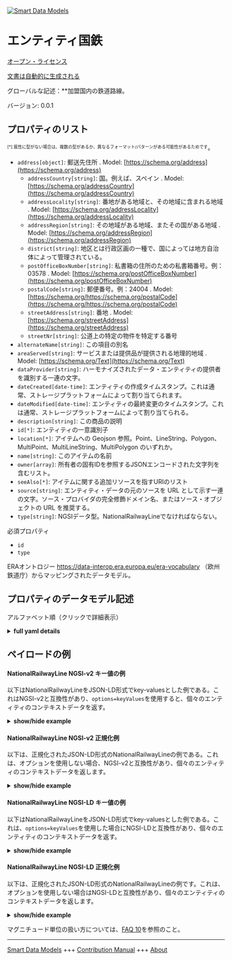 <!-- 10-Header -->
    
[![Smart Data Models](https://smartdatamodels.org/wp-content/uploads/2022/01/SmartDataModels_logo.png "Logo")](https://smartdatamodels.org)    

エンティティ国鉄    
========
<!-- /10-Header -->
    
<!-- 15-License -->
    

[オープン・ライセンス](https://github.com/smart-data-models//dataModel.ERA/blob/master/NationalRailwayLine/LICENSE.md)    

[文書は自動的に生成される](https://docs.google.com/presentation/d/e/2PACX-1vTs-Ng5dIAwkg91oTTUdt8ua7woBXhPnwavZ0FxgR8BsAI_Ek3C5q97Nd94HS8KhP-r_quD4H0fgyt3/pub?start=false&loop=false&delayms=3000#slide=id.gb715ace035_0_60)    
<!-- /15-License -->
    
<!-- 20-Description -->
    

グローバルな記述：**加盟国内の鉄道路線。    

バージョン: 0.0.1    
<!-- /20-Description -->
    
<!-- 30-PropertiesList -->
    

## プロパティのリスト    

<sup><sub>[*] 属性に型がない場合は、複数の型があるか、異なるフォーマット/パターンがある可能性があるためです</sub></sup>。    
- `address[object]`: 郵送先住所  . Model: [https://schema.org/address](https://schema.org/address)
	- `addressCountry[string]`: 国。例えば、スペイン  . Model: [https://schema.org/addressCountry](https://schema.org/addressCountry)    
	- `addressLocality[string]`: 番地がある地域と、その地域に含まれる地域  . Model: [https://schema.org/addressLocality](https://schema.org/addressLocality)    
	- `addressRegion[string]`: その地域がある地域、またその国がある地域  . Model: [https://schema.org/addressRegion](https://schema.org/addressRegion)    
	- `district[string]`: 地区とは行政区画の一種で、国によっては地方自治体によって管理されている。      
	- `postOfficeBoxNumber[string]`: 私書箱の住所のための私書箱番号。例：03578  . Model: [https://schema.org/postOfficeBoxNumber](https://schema.org/postOfficeBoxNumber)    
	- `postalCode[string]`: 郵便番号。例：24004  . Model: [https://schema.org/https://schema.org/postalCode](https://schema.org/https://schema.org/postalCode)    
	- `streetAddress[string]`: 番地  . Model: [https://schema.org/streetAddress](https://schema.org/streetAddress)    
	- `streetNr[string]`: 公道上の特定の物件を特定する番号      
- `alternateName[string]`: この項目の別名  
- `areaServed[string]`: サービスまたは提供品が提供される地理的地域  . Model: [https://schema.org/Text](https://schema.org/Text)
- `dataProvider[string]`: ハーモナイズされたデータ・エンティティの提供者を識別する一連の文字。  
- `dateCreated[date-time]`: エンティティの作成タイムスタンプ。これは通常、ストレージプラットフォームによって割り当てられます。  
- `dateModified[date-time]`: エンティティの最終変更のタイムスタンプ。これは通常、ストレージプラットフォームによって割り当てられる。  
- `description[string]`: この商品の説明  
- `id[*]`: エンティティの一意識別子  
- `location[*]`: アイテムへの Geojson 参照。Point、LineString、Polygon、MultiPoint、MultiLineString、MultiPolygon のいずれか。  
- `name[string]`: このアイテムの名前  
- `owner[array]`: 所有者の固有IDを参照するJSONエンコードされた文字列を含むリスト。  
- `seeAlso[*]`: アイテムに関する追加リソースを指すURIのリスト  
- `source[string]`: エンティティ・データの元のソースを URL として示す一連の文字。ソース・プロバイダの完全修飾ドメイン名、またはソース・オブジェクトの URL を推奨する。  
- `type[string]`: NGSIデータ型。NationalRailwayLineでなければならない。  
<!-- /30-PropertiesList -->
    
<!-- 35-RequiredProperties -->
    

必須プロパティ    
- `id`  
- `type`  
<!-- /35-RequiredProperties -->
    
<!-- 40-RequiredProperties -->
    

ERAオントロジー https://data-interop.era.europa.eu/era-vocabulary （欧州鉄道庁）からマッピングされたデータモデル。    
<!-- /40-RequiredProperties -->
    
<!-- 50-DataModelHeader -->
    

## プロパティのデータモデル記述    

アルファベット順（クリックで詳細表示）    
<!-- /50-DataModelHeader -->
    
<!-- 60-ModelYaml -->
    
<details><summary><strong>full yaml details</strong></summary>      

```yaml    
NationalRailwayLine:      
  description: Railway line within a member state.      
  properties:      
    address:      
      description: The mailing address      
      properties:      
        addressCountry:      
          description: 'The country. For example, Spain'      
          type: string      
          x-ngsi:      
            model: https://schema.org/addressCountry      
            type: Property      
        addressLocality:      
          description: 'The locality in which the street address is, and which is in the region'      
          type: string      
          x-ngsi:      
            model: https://schema.org/addressLocality      
            type: Property      
        addressRegion:      
          description: 'The region in which the locality is, and which is in the country'      
          type: string      
          x-ngsi:      
            model: https://schema.org/addressRegion      
            type: Property      
        district:      
          description: 'A district is a type of administrative division that, in some countries, is managed by the local government'      
          type: string      
          x-ngsi:      
            type: Property      
        postOfficeBoxNumber:      
          description: 'The post office box number for PO box addresses. For example, 03578'      
          type: string      
          x-ngsi:      
            model: https://schema.org/postOfficeBoxNumber      
            type: Property      
        postalCode:      
          description: 'The postal code. For example, 24004'      
          type: string      
          x-ngsi:      
            model: https://schema.org/https://schema.org/postalCode      
            type: Property      
        streetAddress:      
          description: The street address      
          type: string      
          x-ngsi:      
            model: https://schema.org/streetAddress      
            type: Property      
        streetNr:      
          description: Number identifying a specific property on a public street      
          type: string      
          x-ngsi:      
            type: Property      
      type: object      
      x-ngsi:      
        model: https://schema.org/address      
        type: Property      
    alternateName:      
      description: An alternative name for this item      
      type: string      
      x-ngsi:      
        type: Property      
    areaServed:      
      description: The geographic area where a service or offered item is provided      
      type: string      
      x-ngsi:      
        model: https://schema.org/Text      
        type: Property      
    dataProvider:      
      description: A sequence of characters identifying the provider of the harmonised data entity      
      type: string      
      x-ngsi:      
        type: Property      
    dateCreated:      
      description: Entity creation timestamp. This will usually be allocated by the storage platform      
      format: date-time      
      type: string      
      x-ngsi:      
        type: Property      
    dateModified:      
      description: Timestamp of the last modification of the entity. This will usually be allocated by the storage platform      
      format: date-time      
      type: string      
      x-ngsi:      
        type: Property      
    description:      
      description: A description of this item      
      type: string      
      x-ngsi:      
        type: Property      
    id:      
      anyOf:      
        - description: Identifier format of any NGSI entity      
          maxLength: 256      
          minLength: 1      
          pattern: ^[\w\-\.\{\}\$\+\*\[\]`|~^@!,:\\]+$      
          type: string      
          x-ngsi:      
            type: Property      
        - description: Identifier format of any NGSI entity      
          format: uri      
          type: string      
          x-ngsi:      
            type: Property      
      description: Unique identifier of the entity      
      x-ngsi:      
        type: Property      
    location:      
      description: 'Geojson reference to the item. It can be Point, LineString, Polygon, MultiPoint, MultiLineString or MultiPolygon'      
      oneOf:      
        - description: Geojson reference to the item. Point      
          properties:      
            bbox:      
              items:      
                type: number      
              minItems: 4      
              type: array      
            coordinates:      
              items:      
                type: number      
              minItems: 2      
              type: array      
            type:      
              enum:      
                - Point      
              type: string      
          required:      
            - type      
            - coordinates      
          title: GeoJSON Point      
          type: object      
          x-ngsi:      
            type: GeoProperty      
        - description: Geojson reference to the item. LineString      
          properties:      
            bbox:      
              items:      
                type: number      
              minItems: 4      
              type: array      
            coordinates:      
              items:      
                items:      
                  type: number      
                minItems: 2      
                type: array      
              minItems: 2      
              type: array      
            type:      
              enum:      
                - LineString      
              type: string      
          required:      
            - type      
            - coordinates      
          title: GeoJSON LineString      
          type: object      
          x-ngsi:      
            type: GeoProperty      
        - description: Geojson reference to the item. Polygon      
          properties:      
            bbox:      
              items:      
                type: number      
              minItems: 4      
              type: array      
            coordinates:      
              items:      
                items:      
                  items:      
                    type: number      
                  minItems: 2      
                  type: array      
                minItems: 4      
                type: array      
              type: array      
            type:      
              enum:      
                - Polygon      
              type: string      
          required:      
            - type      
            - coordinates      
          title: GeoJSON Polygon      
          type: object      
          x-ngsi:      
            type: GeoProperty      
        - description: Geojson reference to the item. MultiPoint      
          properties:      
            bbox:      
              items:      
                type: number      
              minItems: 4      
              type: array      
            coordinates:      
              items:      
                items:      
                  type: number      
                minItems: 2      
                type: array      
              type: array      
            type:      
              enum:      
                - MultiPoint      
              type: string      
          required:      
            - type      
            - coordinates      
          title: GeoJSON MultiPoint      
          type: object      
          x-ngsi:      
            type: GeoProperty      
        - description: Geojson reference to the item. MultiLineString      
          properties:      
            bbox:      
              items:      
                type: number      
              minItems: 4      
              type: array      
            coordinates:      
              items:      
                items:      
                  items:      
                    type: number      
                  minItems: 2      
                  type: array      
                minItems: 2      
                type: array      
              type: array      
            type:      
              enum:      
                - MultiLineString      
              type: string      
          required:      
            - type      
            - coordinates      
          title: GeoJSON MultiLineString      
          type: object      
          x-ngsi:      
            type: GeoProperty      
        - description: Geojson reference to the item. MultiLineString      
          properties:      
            bbox:      
              items:      
                type: number      
              minItems: 4      
              type: array      
            coordinates:      
              items:      
                items:      
                  items:      
                    items:      
                      type: number      
                    minItems: 2      
                    type: array      
                  minItems: 4      
                  type: array      
                type: array      
              type: array      
            type:      
              enum:      
                - MultiPolygon      
              type: string      
          required:      
            - type      
            - coordinates      
          title: GeoJSON MultiPolygon      
          type: object      
          x-ngsi:      
            type: GeoProperty      
      x-ngsi:      
        type: GeoProperty      
    name:      
      description: The name of this item      
      type: string      
      x-ngsi:      
        type: Property      
    owner:      
      description: A List containing a JSON encoded sequence of characters referencing the unique Ids of the owner(s)      
      items:      
        anyOf:      
          - description: Identifier format of any NGSI entity      
            maxLength: 256      
            minLength: 1      
            pattern: ^[\w\-\.\{\}\$\+\*\[\]`|~^@!,:\\]+$      
            type: string      
            x-ngsi:      
              type: Property      
          - description: Identifier format of any NGSI entity      
            format: uri      
            type: string      
            x-ngsi:      
              type: Property      
        description: Unique identifier of the entity      
        x-ngsi:      
          type: Property      
      type: array      
      x-ngsi:      
        type: Property      
    seeAlso:      
      description: list of uri pointing to additional resources about the item      
      oneOf:      
        - items:      
            format: uri      
            type: string      
          minItems: 1      
          type: array      
        - format: uri      
          type: string      
      x-ngsi:      
        type: Property      
    source:      
      description: 'A sequence of characters giving the original source of the entity data as a URL. Recommended to be the fully qualified domain name of the source provider, or the URL to the source object'      
      type: string      
      x-ngsi:      
        type: Property      
    type:      
      description: NGSI data type. It has to be NationalRailwayLine      
      enum:      
        - NationalRailwayLine      
      type: string      
      x-ngsi:      
        type: Property      
  required:      
    - id      
    - type      
  type: object      
  x-derived-from: http://data.europa.eu/949/NationalRailwayLine      
  x-disclaimer: 'Redistribution and use in source and binary forms, with or without modification, are permitted  provided that the license conditions are met. Copyleft (c) 2023 Contributors to Smart Data Models Program'      
  x-license-url: https://github.com/smart-data-models/dataModel.ERA/blob/master/NationalRailwayLine/LICENSE.md      
  x-model-schema: https://smart-data-models.github.io/dataModel.ERA/Certificate/schema.json      
  x-model-tags: 'ERA vocabulary, railway, train'      
  x-version: 0.0.1      
```    
</details>      
<!-- /60-ModelYaml -->
    
<!-- 70-MiddleNotes -->
    
<!-- /70-MiddleNotes -->
    
<!-- 80-Examples -->
    

## ペイロードの例    

#### NationalRailwayLine NGSI-v2 キー値の例    

以下はNationalRailwayLineをJSON-LD形式でkey-valuesとした例である。これはNGSI-v2と互換性があり、`options=keyValues`を使用すると、個々のエンティティのコンテキストデータを返す。    
<details><summary><strong>show/hide example</strong></summary>      

```json  

{  
  "id": "urn:ngsi-ld:NationalRailwayLine:id:KZJH:10519466",  
  "dateCreated": "1981-02-03T19:54:38Z",  
  "dateModified": "2001-03-07T16:57:56Z",  
  "source": "Choice west system production forget anyone. Your science middle oil sister plant those.",  
  "name": "Fill pull pick week anyone skill. Project of know.",  
  "alternateName": "Size somebody piece rock real expert effort preve",  
  "description": "Military knowledge name item put tend.",  
  "dataProvider": "Feeling student building national himself month. Become scientist d",  
  "owner": [  
    "urn:ngsi-ld:NationalRailwayLine:items:BIHG:50369174",  
    "urn:ngsi-ld:NationalRailwayLine:items:ABIO:72697824"  
  ],  
  "seeAlso": [  
    "urn:ngsi-ld:NationalRailwayLine:items:PPCV:02276202"  
  ],  
  "location": {  
    "type": "Point",  
    "coordinates": [  
      70.8382295,  
      -178.994614  
    ]  
  },  
  "address": {  
    "streetAddress": "",  
    "addressLocality": "History meet factor country special rise. Like more my.",  
    "addressRegion": "When available trial pick Mr quite mind worry. Each model prepare different yet.",  
    "addressCountry": "Character name key lay society. My understand day interview evidence purpose.",  
    "postalCode": "Produce open safe imagine voice offer pick. Carry consider culture standard nice particularly across miss. Mean why ev",  
    "postOfficeBoxNumber": "Suddenly growth des",  
    "streetNr": "Surface answer oil yourself create. Cup Republican set during standard reveal need measure.",  
    "district": "Sure clearly in city defense send. Medical daughter issue soldier behind production protect. Because score very hold cause law."  
  },  
  "areaServed": "Candidate house speak sort computer move reduce break. Right safe make eve",  
  "type": "NationalRailwayLine"
}  
```  
</details>    

#### NationalRailwayLine NGSI-v2 正規化例    

以下は、正規化されたJSON-LD形式のNationalRailwayLineの例である。これは、オプションを使用しない場合、NGSI-v2と互換性があり、個々のエンティティのコンテキストデータを返します。    
<details><summary><strong>show/hide example</strong></summary>      

```json  

{  
  "id": "urn:ngsi-ld:NationalRailwayLine:id:KZJH:10519466",  
  "dateCreated": {  
    "type": "DateTime",  
    "value": "1981-02-03T19:54:38Z"  
  },  
  "dateModified": {  
    "type": "DateTime",  
    "value": "2001-03-07T16:57:56Z"  
  },  
  "source": {  
    "type": "Text",  
    "value": "Choice west system production forget anyone. Your science middle oil sister plant those."  
  },  
  "name": {  
    "type": "Text",  
    "value": "Fill pull pick week anyone skill. Project of know."  
  },  
  "alternateName": {  
    "type": "Text",  
    "value": "Size somebody piece rock real expert effort preve"  
  },  
  "description": {  
    "type": "Text",  
    "value": "Military knowledge name item put tend."  
  },  
  "dataProvider": {  
    "type": "Text",  
    "value": "Feeling student building national himself month. Become scientist d"  
  },  
  "owner": {  
    "type": "StructuredValue",  
    "value": [  
      "urn:ngsi-ld:NationalRailwayLine:items:BIHG:50369174",  
      "urn:ngsi-ld:NationalRailwayLine:items:ABIO:72697824"  
    ]  
  },  
  "seeAlso": {  
    "type": "StructuredValue",  
    "value": [  
      "urn:ngsi-ld:NationalRailwayLine:items:PPCV:02276202"  
    ]  
  },  
  "location": {  
    "type": "geo:json",  
    "value": {  
      "type": "Point",  
      "coordinates": [  
        70.8382295,  
        -178.994614  
      ]  
    }  
  },  
  "address": {  
    "type": "StructuredValue",  
    "value": {  
      "streetAddress": "",  
      "addressLocality": "History meet factor country special rise. Like more my.",  
      "addressRegion": "When available trial pick Mr quite mind worry. Each model prepare different yet.",  
      "addressCountry": "Character name key lay society. My understand day interview evidence purpose.",  
      "postalCode": "Produce open safe imagine voice offer pick. Carry consider culture standard nice particularly across miss. Mean why ev",  
      "postOfficeBoxNumber": "Suddenly growth des",  
      "streetNr": "Surface answer oil yourself create. Cup Republican set during standard reveal need measure.",  
      "district": "Sure clearly in city defense send. Medical daughter issue soldier behind production protect. Because score very hold cause law."  
    }  
  },  
  "areaServed": {  
    "type": "Text",  
    "value": "Candidate house speak sort computer move reduce break. Right safe make eve"  
  },  
  "type": "NationalRailwayLine"  
}  
```  
</details>    

#### NationalRailwayLine NGSI-LD キー値の例    

以下はNationalRailwayLineをJSON-LD形式でkey-valuesとした例である。これは、`options=keyValues`を使用した場合にNGSI-LDと互換性があり、個々のエンティティのコンテキストデータを返す。    
<details><summary><strong>show/hide example</strong></summary>      

```json  

{  
  "id": "urn:ngsi-ld:NationalRailwayLine:id:KZJH:10519466",  
  "dateCreated": "1981-02-03T19:54:38Z",  
  "dateModified": "2001-03-07T16:57:56Z",  
  "source": "Choice west system production forget anyone. Your science middle oil sister plant those.",  
  "name": "Fill pull pick week anyone skill. Project of know.",  
  "alternateName": "Size somebody piece rock real expert effort preve",  
  "description": "Military knowledge name item put tend.",  
  "dataProvider": "Feeling student building national himself month. Become scientist d",  
  "owner": [  
    "urn:ngsi-ld:NationalRailwayLine:items:BIHG:50369174",  
    "urn:ngsi-ld:NationalRailwayLine:items:ABIO:72697824"  
  ],  
  "seeAlso": [  
    "urn:ngsi-ld:NationalRailwayLine:items:PPCV:02276202"  
  ],  
  "location": {  
    "type": "Point",  
    "coordinates": [  
      70.8382295,  
      -178.994614  
    ]  
  },  
  "address": {  
    "streetAddress": "",  
    "addressLocality": "History meet factor country special rise. Like more my.",  
    "addressRegion": "When available trial pick Mr quite mind worry. Each model prepare different yet.",  
    "addressCountry": "Character name key lay society. My understand day interview evidence purpose.",  
    "postalCode": "Produce open safe imagine voice offer pick. Carry consider culture standard nice particularly across miss. Mean why ev",  
    "postOfficeBoxNumber": "Suddenly growth des",  
    "streetNr": "Surface answer oil yourself create. Cup Republican set during standard reveal need measure.",  
    "district": "Sure clearly in city defense send. Medical daughter issue soldier behind production protect. Because score very hold cause law."  
  },  
  "areaServed": "Candidate house speak sort computer move reduce break. Right safe make eve",  
  "type": "NationalRailwayLine",  
  "@context": [  
    "https://raw.githubusercontent.com/smart-data-models/dataModel.ERA/master/context.jsonld"  
  ]  
}  
```  
</details>    

#### NationalRailwayLine NGSI-LD 正規化例    

以下は、正規化されたJSON-LD形式のNationalRailwayLineの例です。これは、オプションを使用しない場合はNGSI-LDと互換性があり、個々のエンティティのコンテキストデータを返します。    
<details><summary><strong>show/hide example</strong></summary>      

```json  

{  
  "id": "urn:ngsi-ld:NationalRailwayLine:id:CKZB:48186291",  
  "dateCreated": {  
    "type": "Property",  
    "value": {  
      "@type": "DateTime",  
      "@value": "1998-09-11T18:25:59Z"  
    }  
  },  
  "dateModified": {  
    "type": "Property",  
    "value": {  
      "@type": "DateTime",  
      "@value": "1976-08-09T00:01:04Z"  
    }  
  },  
  "source": {  
    "type": "Property",  
    "value": "Exist my economy window together address establish. Instead feeling "  
  },  
  "name": {  
    "type": "Property",  
    "value": "Treatment own thus sometimes. War share whether. Worker fast appear of tree live book."  
  },  
  "alternateName": {  
    "type": "Property",  
    "value": "Figure camera something. Bed minute remain own prepare none evidence. Manage who bed suffer."  
  },  
  "description": {  
    "type": "Property",  
    "value": "So among fill article decision hit. Never maybe reduce individual mission describe."  
  },  
  "dataProvider": {  
    "type": "Property",  
    "value": "Into short fire newspaper sign assume collection. Eat data dr"  
  },  
  "owner": {  
    "type": "Property",  
    "value": [  
      "urn:ngsi-ld:NationalRailwayLine:items:RKLK:30981211",  
      "urn:ngsi-ld:NationalRailwayLine:items:ESOM:17099202"  
    ]  
  },  
  "seeAlso": {  
    "type": "Property",  
    "value": [  
      "urn:ngsi-ld:NationalRailwayLine:items:RYKV:77061744"  
    ]  
  },  
  "location": {  
    "type": "Property",  
    "value": {  
      "type": "Point",  
      "coordinates": [  
        85.288372,  
        156.213606  
      ]  
    }  
  },  
  "address": {  
    "type": "Property",  
    "value": {  
      "streetAddress": "Friend into police civil. Up control soldier program. Space Mr song green yes run.",  
      "addressLocality": "Democratic political player side call. President sense help full. Respond day claim.",  
      "addressRegion": "Majority science than. Your almost bag meeting image signifi",  
      "addressCountry": "Even rock agree. First training student know ability. Worry control determine bad sport bank dark.",  
      "postalCode": "Enter level Democrat. Popular nature six whatever. College affect stand feeling read she forward from.",  
      "postOfficeBoxNumber": "Test change social agent. President card grow ",  
      "streetNr": "Option middle role popular. Record certainly call southern defense simply.",  
      "district": "Rock hot personal ga"  
    }  
  },  
  "areaServed": {  
    "type": "Property",  
    "value": "Forget direction bar. Up behavior institution wonder put story PM. Main defense follow continue. Art far hear hersel"  
  },  
  "type": "NationalRailwayLine",  
  "@context": [  
    "https://raw.githubusercontent.com/smart-data-models/dataModel.ERA/master/context.jsonld"  
  ]  
}  
```  
</details><!-- /80-Examples -->
    
<!-- 90-FooterNotes -->
    
<!-- /90-FooterNotes -->
    
<!-- 95-Units -->
    

マグニチュード単位の扱い方については、[FAQ 10](https://smartdatamodels.org/index.php/faqs/)を参照のこと。    
<!-- /95-Units -->
    
<!-- 97-LastFooter -->
    
---    

[Smart Data Models](https://smartdatamodels.org) +++ [Contribution Manual](https://bit.ly/contribution_manual) +++ [About](https://bit.ly/Introduction_SDM)<!-- /97-LastFooter -->
    
